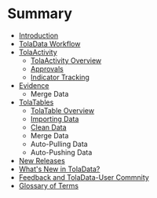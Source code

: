 # Summary

* [Introduction](README.md)
* [TolaData Workflow](workflow.md)
* [TolaActivity](tolaactivity.md)
   * [TolaActivity Overview](tola_activity_overview.md)
   * [Approvals](approvals.md)
   * [Indicator Tracking](indicator_tracking.md)
* [Evidence](evidence.md)
   * Merge Data
* [TolaTables](tolatables.md)
   * [TolaTable Overview](tola_table_overview.md)
   * [Importing Data](tolatables_importing.md)
   * [Clean Data](clean_data.md)
   * Merge Data
   * Auto-Pulling Data
   * Auto-Pushing Data
* [New Releases](new_releases.md)
* [What's New in TolaData?](whats_new_in_toladata.md)
* [Feedback and TolaData-User Commnity](support_and_feedback.md)
* [Glossary of Terms](chapter1md.md)

